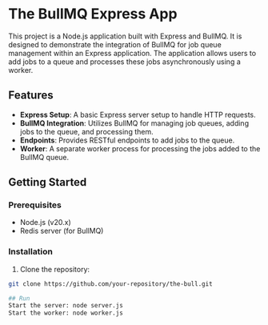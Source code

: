 # The BullMQ Express App

This project is a Node.js application built with Express and BullMQ. It is designed to demonstrate the integration of BullMQ for job queue management within an Express application. The application allows users to add jobs to a queue and processes these jobs asynchronously using a worker.

## Features

- **Express Setup**: A basic Express server setup to handle HTTP requests.
- **BullMQ Integration**: Utilizes BullMQ for managing job queues, adding jobs to the queue, and processing them.
- **Endpoints**: Provides RESTful endpoints to add jobs to the queue.
- **Worker**: A separate worker process for processing the jobs added to the BullMQ queue.

## Getting Started

### Prerequisites

- Node.js (v20.x)
- Redis server (for BullMQ)

### Installation

1. Clone the repository:
  ```bash
  git clone https://github.com/your-repository/the-bull.git

## Run
Start the server: node server.js
Start the worker: node worker.js
